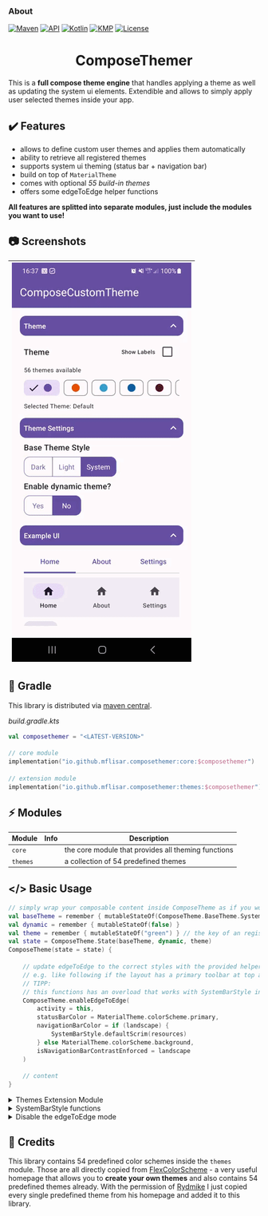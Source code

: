 ### About

[![Maven](https://img.shields.io/maven-central/v/io.github.mflisar.composethemer/core?style=for-the-badge&color=blue)](https://central.sonatype.com/namespace/io.github.mflisar.composethemer)
[![API](https://img.shields.io/badge/api-21%2B-brightgreen.svg?style=for-the-badge)](https://android-arsenal.com/api?level=21)
[![Kotlin](https://img.shields.io/github/languages/top/mflisar/kotpreferences.svg?style=for-the-badge&color=blueviolet)](https://kotlinlang.org/)
[![KMP](https://img.shields.io/badge/Kotlin_Multiplatform-blue?style=for-the-badge&label=Kotlin)](https://kotlinlang.org/docs/multiplatform.html)
[![License](https://img.shields.io/github/license/MFlisar/ComposeThemer?style=for-the-badge)](LICENSE)

<h1 align="center">ComposeThemer</h1>

This is a **full compose theme engine** that handles applying a theme as well as updating the system ui elements. Extendible and allows to simply apply user selected themes inside your app.

## :heavy_check_mark: Features

* allows to define custom user themes and applies them automatically
* ability to retrieve all registered themes
* supports system ui theming (status bar + navigation bar)
* build on top of `MaterialTheme`
* comes with optional *55 build-in themes*
* offers some edgeToEdge helper functions

**All features are splitted into separate modules, just include the modules you want to use!**

## :camera: Screenshots

| ![Demo](screenshots/demo.gif?raw=true "Demo") |
| :-: |

## :elephant: Gradle

This library is distributed via [maven central](https://central.sonatype.com/).

*build.gradle.kts*

```kts
val composethemer = "<LATEST-VERSION>"

// core module
implementation("io.github.mflisar.composethemer:core:$composethemer")

// extension module
implementation("io.github.mflisar.composethemer:themes:$composethemer")
```

## :zap: Modules

| Module                      | Info     | Description                                         |
|-----------------------------|----------|-----------------------------------------------------|
| `core`                      |          | the core module that provides all theming functions |
| `themes` |          | a collection of 54 predefined themes                |

## </> Basic Usage

```kotlin
// simply wrap your composable content inside ComposeTheme as if you would use MaterialTheme directly
val baseTheme = remember { mutableStateOf(ComposeTheme.BaseTheme.System) }
val dynamic = remember { mutableStateOf(false) }
val theme = remember { mutableStateOf("green") } // the key of an registered theme
val state = ComposeTheme.State(baseTheme, dynamic, theme)
ComposeTheme(state = state) {

    // update edgeToEdge to the correct styles with the provided helper functions
    // e.g. like following if the layout has a primary toolbar at top and nothing at bottom
    // TIPP:
    // this functions has an overload that works with SystemBarStyle instead if you want to use that directly
    ComposeTheme.enableEdgeToEdge(
        activity = this,
        statusBarColor = MaterialTheme.colorScheme.primary,
        navigationBarColor = if (landscape) {
            SystemBarStyle.defaultScrim(resources)
        } else MaterialTheme.colorScheme.background,
        isNavigationBarContrastEnforced = landscape
    )

    // content
}
```

<details>
<summary>Themes Extension Module</summary>

```kotlin
// returns a list of all existing default themes
val themes = ComposeTheme.getRegisteredThemes()

// or get the default themes one by one (all named like Theme*)
val theme = ThemeAmberBlue.get()
// ... there are 56 predefined themes availabe ...
```

</details>

<details>
<summary>SystemBarStyle functions</summary>

I added some extensions to `SystemBarStyle.Companion`.

```kotlin
// following gives you a fully transparent SystemBarStyle or the default SystemBarStyle for the statusbar or navigationbar
SystemBarStyle.transparent()
SystemBarStyle.statusBar()
SystemBarStyle.navigationBar()
// this gives you the default scrim color that is normally defined privately aand can't be easily accessed
SystemBarStyle.defaultScrim(resource)
```

</details>

<details>
<summary>Disable the edgeToEdge mode</summary>

If desired, you can still use this library without using the edgeToEdge feature.

```kotlin
ComposeTheme(state = state, edgeToEdge = false) {
    // content
}
```

</details>

## :pray: Credits

This library contains 54 predefined color schemes inside the `themes` module. Those are all directly copied from [FlexColorScheme](https://rydmike.com/flexcolorscheme/themesplayground-latest/) - a very useful homepage that allows you to **create your own themes** and also contains 54 predefined themes already. With the permission of [Rydmike](https://github.com/rydmike) I just copied every single predefined theme from his homepage and added it to this library.


